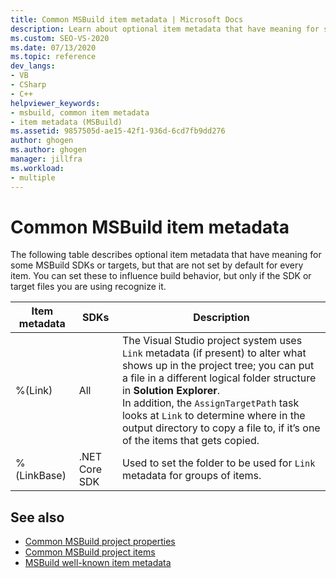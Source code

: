 ```yaml
---
title: Common MSBuild item metadata | Microsoft Docs
description: Learn about optional item metadata that have meaning for some MSBuild SDKs or targets, but aren't set by default for every item.
ms.custom: SEO-VS-2020
ms.date: 07/13/2020
ms.topic: reference
dev_langs:
- VB
- CSharp
- C++
helpviewer_keywords:
- msbuild, common item metadata
- item metadata (MSBuild)
ms.assetid: 9857505d-ae15-42f1-936d-6cd7fb9dd276
author: ghogen
ms.author: ghogen
manager: jillfra
ms.workload:
- multiple
---
```

# Common MSBuild item metadata

The following table describes optional item metadata that have meaning for some MSBuild SDKs or targets, but that are not set by default for every item. You can set these to influence build behavior, but only if the SDK or target files you are using recognize it.

| Item metadata | SDKs | Description |
|---------------| ------- | -------------|
|%(Link)| All |The Visual Studio project system uses `Link` metadata (if present) to alter what shows up in the project tree; you can put a file in a different logical folder structure in **Solution Explorer**.<br />In addition, the `AssignTargetPath` task looks at `Link` to determine where in the output directory to copy a file to, if it’s one of the items that gets copied.|
|%(LinkBase)| .NET Core SDK | Used to set the folder to be used for `Link` metadata for groups of items. |

## See also

- [Common MSBuild project properties](../msbuild/common-msbuild-project-properties.md)
- [Common MSBuild project items](../msbuild/common-msbuild-project-items.md)
- [MSBuild well-known item metadata](msbuild-well-known-item-metadata.md)